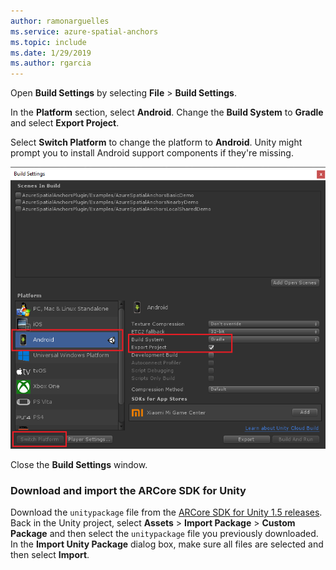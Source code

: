```yaml
---
author: ramonarguelles
ms.service: azure-spatial-anchors
ms.topic: include
ms.date: 1/29/2019
ms.author: rgarcia
---
```

Open **Build Settings** by selecting **File** > **Build Settings**.

In the **Platform** section, select **Android**. Change the **Build System** to **Gradle** and select **Export Project**.

Select **Switch Platform** to change the platform to **Android**. Unity might prompt you to install Android support components if they're missing.

![Unity Build Settings window](./media/spatial-anchors-unity/unity-android-build-settings.png)

Close the **Build Settings** window.

### Download and import the ARCore SDK for Unity

Download the `unitypackage` file from the [ARCore SDK for Unity 1.5 releases](https://github.com/google-ar/arcore-unity-sdk/releases/tag/v1.5.0). Back in the Unity project, select **Assets** > **Import Package** > **Custom Package** and then select the `unitypackage` file you previously downloaded. In the **Import Unity Package** dialog box, make sure all files are selected and then select **Import**.
